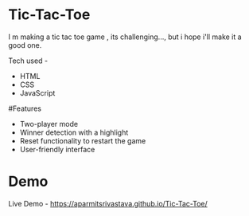 # Tic-Tac-Toe
I m making a tic tac toe game , its challenging..., but i hope i'll make it a good one.

Tech used - 
- HTML
- CSS
- JavaScript

#Features
 - Two-player mode
 - Winner detection with a highlight
 - Reset functionality to restart the game
 - User-friendly interface

# Demo
Live Demo - https://aparmitsrivastava.github.io/Tic-Tac-Toe/
